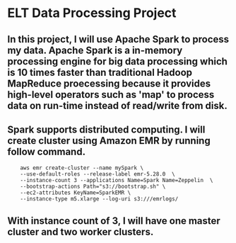 # ELT Data Processing Project 

## In this project, I will use Apache Spark to process my data. Apache Spark is a in-memory processing engine for big data processing which is 10 times faster than traditional Hadoop MapReduce proecessing because it provides high-level operators such as 'map' to process data on run-time instead of read/write from disk.

## Spark supports distributed computing. I will create cluster using Amazon EMR by running follow command.
        aws emr create-cluster --name mySpark \
        --use-default-roles --release-label emr-5.28.0  \
        --instance-count 3 --applications Name=Spark Name=Zeppelin  \
        --bootstrap-actions Path="s3://bootstrap.sh" \
        --ec2-attributes KeyName=SparkEMR \
        --instance-type m5.xlarge --log-uri s3:///emrlogs/

## With instance count of 3, I will have one master cluster and two worker clusters. 

